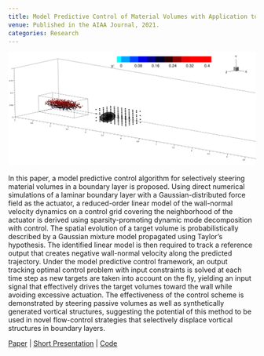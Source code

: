 ```yaml
---
title: Model Predictive Control of Material Volumes with Application to Vortical Structures
venue: Published in the AIAA Journal, 2021.
categories: Research
---
```


![](/docs/mpc_of_lsms_animation.gif)

In this paper, a model predictive control algorithm for selectively steering material volumes in a boundary layer is proposed. Using direct numerical simulations of a laminar boundary layer with a Gaussian-distributed force field as the actuator, a reduced-order linear model of the wall-normal velocity dynamics on a control grid covering the neighborhood of the actuator is derived using sparsity-promoting dynamic mode decomposition with control. The spatial evolution of a target volume is probabilistically described by a Gaussian mixture model propagated using Taylor’s hypothesis. The identified linear model is then required to track a reference output that creates negative wall-normal velocity along the predicted trajectory. Under the model predictive control framework, an output tracking optimal control problem with input constraints is solved at each time step as new targets are taken into account on the fly, yielding an input signal that effectively drives the target volumes toward the wall while avoiding excessive actuation. The effectiveness of the control scheme is demonstrated by steering passive volumes as well as synthetically generated vortical structures, suggesting the potential of this method to be used in novel flow-control strategies that selectively displace vortical structures in boundary layers.

[Paper](https://arc.aiaa.org/doi/abs/10.2514/1.J060413) \| [Short Presentation](https://alextsolovikos.github.io/docs/Short_Presentation_MPC_of_Fluid_Volumes.pdf) \| [Code](https://github.com/alextsolovikos/mpc_of_fluid_volumes)
